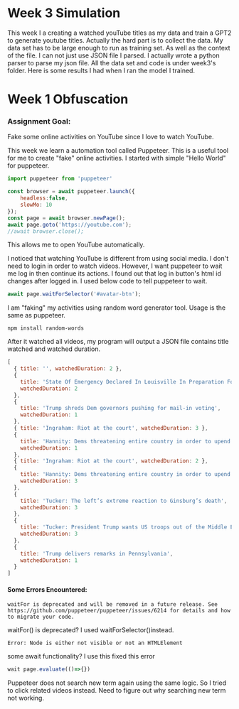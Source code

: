 # Week 3 Simulation
This week I a creating a watched youTube titles as my data and train a GPT2 to generate youtube titles. Actually the hard part is to collect the data. My data set has to be large enough to run as training set. As well as the  context of the file. I can not just use JSON file I parsed. I actually wrote a python parser to parse my json file. All the data set and code is under week3's folder. Here is some results I had when I ran the model I trained. 
 


# Week 1 Obfuscation

### Assignment Goal:
Fake some online activities on YouTube since I love to watch YouTube.

This week we learn a automation tool called Puppeteer. This is a useful tool for me to create "fake" online activities. I started with simple "Hello World" for puppeteer.

```javascript
import puppeteer from 'puppeteer'

const browser = await puppeteer.launch({
    headless:false,
    slowMo: 10
});
const page = await browser.newPage();
await page.goto('https://youtube.com');
//await browser.close(); 

```
This allows me to open YouTube automatically. 

I noticed that watching YouTube is different from using social media. I don't need to login in order to watch videos. However, I want puppeteer to wait me log in then continue its actions. I found out that log in button's html id changes after logged in. I used below code to tell puppeteer to wait. 
```javascript
await page.waitForSelector('#avatar-btn');
```

I am "faking" my activities using random word generator tool. Usage is the same as puppeteer.
```
npm install random-words
```
After it watched all videos, my program will output a JSON file contains title watched and watched duration.
```javascript
[
  { title: '', watchedDuration: 2 },
  {
    title: 'State Of Emergency Declared In Louisville In Preparation For Peaceful Protests',
    watchedDuration: 2
  },
  {
    title: 'Trump shreds Dem governors pushing for mail-in voting',
    watchedDuration: 1
  },
  { title: 'Ingraham: Riot at the court', watchedDuration: 3 },
  {
    title: 'Hannity: Dems threatening entire country in order to upend SCOTUS norms',
    watchedDuration: 1
  },
  { title: 'Ingraham: Riot at the court', watchedDuration: 2 },
  {
    title: 'Hannity: Dems threatening entire country in order to upend SCOTUS norms',
    watchedDuration: 3
  },
  {
    title: 'Tucker: The left’s extreme reaction to Ginsburg’s death',
    watchedDuration: 3
  },
  {
    title: 'Tucker: President Trump wants US troops out of the Middle East',
    watchedDuration: 3
  },
  {
    title: 'Trump delivers remarks in Pennsylvania',
    watchedDuration: 1
  }
]

```
#### Some Errors Encountered:
```
waitFor is deprecated and will be removed in a future release. See https://github.com/puppeteer/puppeteer/issues/6214 for details and how to migrate your code.
```
waitFor() is deprecated? I used waitForSelector()instead. 
```
Error: Node is either not visible or not an HTMLElement
```
some await functionality? I use this fixed this error
```javascript 
wait page.evaluate(()=>{})
```
Puppeteer does not search new term again using the same logic. So I tried to click related videos instead. Need to figure out why searching new term not working. 

